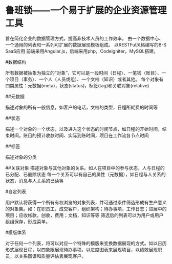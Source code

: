 鲁班锁——一个易于扩展的企业资源管理工具
====

旨在简化企业的数据管理方式，提高非技术人员的工作效率。
由一个数据中心、一个通用的列表和一系列可扩展的数据展现模板组成。
以RESTFul风格编写的B-S SaaS应用
前端采用Angular.js，后端采用php，Codeigniter，MySQL搭建。


#数据结构

所有数据被抽象为独立的“对象”，它可以是一段时间（日程）、一笔钱（账目）、一个项目（事务）、一个人（人员或组）、一个文档（知识）或者其他。
每个对象有四类属性：元数据(meta)，状态(status)，标签(tag)和关联对象(relative)

##元数据

描述对象的所有一般信息，如客户的电话，文档的类型，日程所耗费的时间等

##状态

描述一个对象的一个状态，以及进入这个状态的时间节点，如日程的开始时间，结束时间，账目的预计收款时间、实际到账时间，项目在工作流各节点时间

##标签

描述对象的分类

##关联对象
描述对象与其他对象的关系。如人在项目中的参与状态，人与日程的已分配、已删除状态
	每一个关系可以有自己的属性（元数据），如日程与人关系的状态，消息与人关系的已读等

#自定列表

用户默认将获得一个所有有权浏览的对象列表，并可通过条件筛选形成有生产意义的对象集。如：在职员工，成交客户，组织架构；待办事项，工作日志；进展中的项目；应收帐款，创收，费用；文档，知识等等
筛选后的列表可以为用户或用户组组保存，形成菜单。

#模版体系

对于任何一个列表，将可以对应一个特殊的模版来变换数据展现的方式。如以日历形式展现日程，以四象限展现待办事项，以进度图表来展现项目，以绩效展现职员，以关系图谱和质量评估表展现客户。